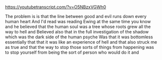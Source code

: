 https://youtubetranscript.com/?v=O5NBzxVGWh0

 The problem is is that the line between good and evil runs down every human heart And I'd read was reading Ewing at the same time you know and he believed that the human soul was a tree whose roots grew all the way to hell and Believed also that in the full investigation of the shadow which was the dark side of the human psyche Was that it was bottomless essentially that that it was like an experience of hell and that also struck me as true and that the way to stop those sorts of things from happening was to stop yourself from being the sort of person who would do it and